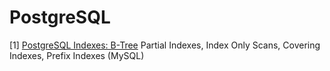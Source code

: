 # PostgreSQL

[1] [PostgreSQL Indexes: B-Tree](https://commandprompt.com/education/postgresql-indexes-b-tree/)
   Partial Indexes, Index Only Scans, Covering Indexes, Prefix Indexes (MySQL)

